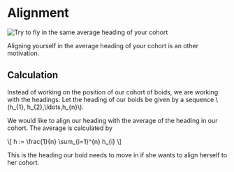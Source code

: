 # Alignment
![Try to fly in the same average heading of your cohort](../image/alignment.gif)

Aligning yourself in the average heading of your cohort is an other motivation.

## Calculation
Instead of working on the position of our cohort of boids, we are working with
the headings. Let the heading of our boids be given by a sequence
\\(h_{1}, h_{2},\ldots,h_{n}\\).

We would like to align our heading with the average of the heading in our
cohort. The average is calculated by

\\[
h := \frac{1}{n} \sum_{i=1}^{n} h_{i}
\\]

This is the heading our boid needs to move in if she wants to align herself to
her cohort.
